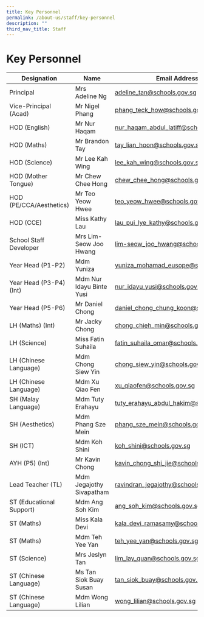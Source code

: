 ```yaml
---
title: Key Personnel
permalink: /about-us/staff/key-personnel
description: ""
third_nav_title: Staff
---
```

# **Key Personnel**


| Designation 	| Name 	| Email Address 	|
|---	|---	|---	|
| Principal 	| Mrs Adeline Ng 	| [adeline_tan@schools.gov.sg](mailto:adeline_tan@schools.gov.sg) |
| Vice-Principal (Acad) 	| Mr Nigel Phang 	| phang_teck_how@schools.gov.sg 	|
| HOD (English) 	| Mr Nur Haqam  	| nur_haqam_abdul_latiff@schools.gov.sg 	|
| HOD (Maths) 	| Mr Brandon Tay 	| tay_lian_hoon@schools.gov.sg 	|
| HOD (Science) 	| Mr Lee Kah Wing 	| lee_kah_wing@schools.gov.sg 	|
| HOD (Mother Tongue) 	| Mr Chew Chee Hong 	| chew_chee_hong@schools.gov.sg 	|
| HOD (PE/CCA/Aesthetics) 	| Mr Teo Yeow Hwee 	| teo_yeow_hwee@schools.gov.sg 	|
| HOD (CCE) 	| Miss Kathy Lau 	| lau_pui_lye_kathy@schools.gov.sg 	|
| School Staff Developer 	| Mrs Lim-Seow Joo Hwang 	| lim-seow_joo_hwang@schools.gov.sg 	|
| Year Head (P1-P2) 	| Mdm Yuniza 	| yuniza_mohamad_eusope@schools.gov.sg 	|
| Year Head (P3-P4) (Int) 	| Mdm Nur Idayu Binte Yusi 	| nur_idayu_yusi@schools.gov.sg 	|
| Year Head (P5-P6)  	| Mr Daniel Chong 	| daniel_chong_chung_koon@schools.gov.sg 	|
| LH (Maths) (Int) 	| Mr Jacky Chong 	| chong_chieh_min@schools.gov.sg 	|
| LH (Science) 	| Miss Fatin Suhaila 	| fatin_suhaila_omar@schools.gov.sg 	|
| LH (Chinese Language) 	| Mdm Chong Siew Yin 	| chong_siew_yin@schools.gov.sg 	|
| LH (Chinese Language) 	| Mdm Xu Qiao Fen 	| xu_qiaofen@schools.gov.sg 	|
| SH (Malay Language) 	| Mdm Tuty Erahayu 	| tuty_erahayu_abdul_hakim@schools.gov.sg 	|
| SH (Aesthetics) 	| Mdm Phang Sze Mein 	| phang_sze_mein@schools.gov.sg 	|
| SH (ICT) 	| Mdm Koh Shini 	| koh_shini@schools.gov.sg 	|
| AYH (P5) (Int) 	| Mr Kavin Chong 	| kavin_chong_shi_jie@schools.gov.sg 	|
| Lead Teacher (TL) 	| Mdm Jegajothy Sivapatham 	| ravindran_jegajothy@schools.gov.sg 	|
| ST (Educational Support) 	| Mdm Ang Soh Kim 	| ang_soh_kim@schools.gov.sg 	|
| ST (Maths) 	| Miss Kala Devi 	| kala_devi_ramasamy@schools.gov.sg 	|
| ST (Maths) 	| Mdm Teh Yee Yan 	| teh_yee_yan@schools.gov.sg 	|
| ST (Science) 	| Mrs Jeslyn Tan 	| lim_lay_quan@schools.gov.sg 	|
| ST (Chinese Language) 	| Ms Tan Siok Buay Susan 	| tan_siok_buay@schools.gov.sg 	|
| ST (Chinese Language) 	| Mdm Wong Lilian 	| wong_lilian@schools.gov.sg 	|